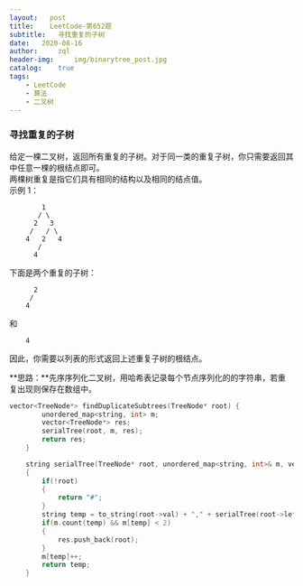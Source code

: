 ```yaml
---
layout:   post
title:    LeetCode-第652题
subtitle:   寻找重复的子树
date:   2020-08-16
author:     zql
header-img:     img/binarytree_post.jpg
catalog:    true
tags:
    - LeetCode
    - 算法
    - 二叉树
---
```


### 寻找重复的子树  
给定一棵二叉树，返回所有重复的子树。对于同一类的重复子树，你只需要返回其中任意一棵的根结点即可。  
两棵树重复是指它们具有相同的结构以及相同的结点值。  
示例 1：  
```
        1
       / \
      2   3
     /   / \
    4   2   4
       /
      4
```
下面是两个重复的子树：
```
      2
     /
    4
```
和
```
    4
```
因此，你需要以列表的形式返回上述重复子树的根结点。  

**思路：**先序序列化二叉树，用哈希表记录每个节点序列化的的字符串，若重复出现则保存在数组中。  
```c++
vector<TreeNode*> findDuplicateSubtrees(TreeNode* root) {
        unordered_map<string, int> m;
        vector<TreeNode*> res;
        serialTree(root, m, res);
        return res;
    }

    string serialTree(TreeNode* root, unordered_map<string, int>& m, vector<TreeNode*>& res)
    {
        if(!root)
        {
            return "#";
        }
        string temp = to_string(root->val) + "," + serialTree(root->left, m, res) + "," + serialTree(root->right, m, res);
        if(m.count(temp) && m[temp] < 2)
        {
            res.push_back(root);
        }
        m[temp]++;
        return temp;
    }
```
